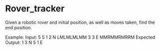 # Rover_tracker

Given a robotic rover and initial position, as well as moves taken, find the end position.

Example:
Input:
5 5
1 2 N LMLMLMLMM
3 3 E MMRMMRMRRM
Expected Output:
1 3 N
5 1 E